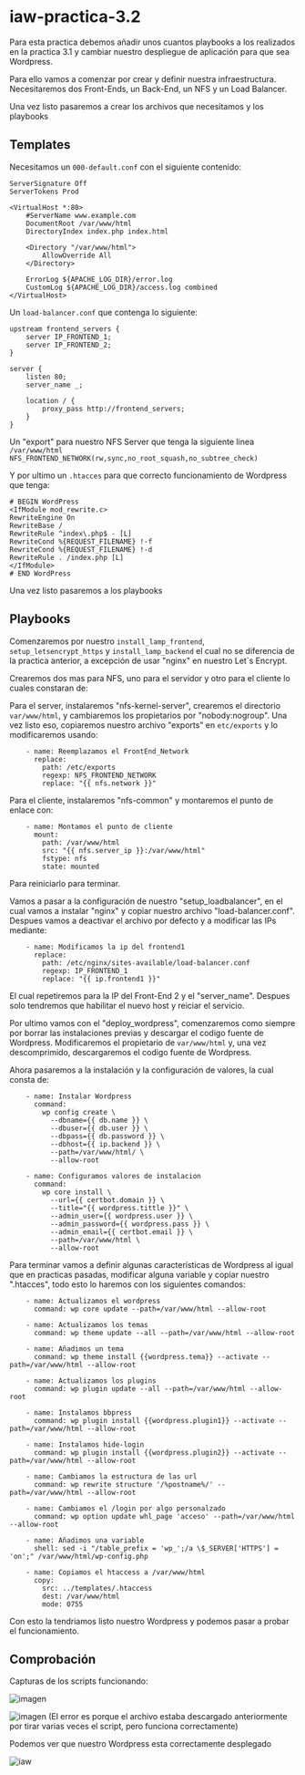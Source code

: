 # iaw-practica-3.2

Para esta practica debemos añadir unos cuantos playbooks a los realizados en la practica 3.1 y cambiar nuestro despliegue de aplicación para que sea Wordpress.

Para ello vamos a comenzar por crear y definir nuestra infraestructura. Necesitaremos dos Front-Ends, un Back-End, un NFS y un Load Balancer.

Una vez listo pasaremos a crear los archivos que necesitamos y los playbooks

## Templates

Necesitamos un ```000-default.conf``` con el siguiente contenido:
```
ServerSignature Off
ServerTokens Prod

<VirtualHost *:80>
    #ServerName www.example.com
    DocumentRoot /var/www/html
    DirectoryIndex index.php index.html

    <Directory "/var/www/html">
        AllowOverride All
    </Directory>

    ErrorLog ${APACHE_LOG_DIR}/error.log 
    CustomLog ${APACHE_LOG_DIR}/access.log combined
</VirtualHost>
```
Un ```load-balancer.conf``` que contenga lo siguiente:

```
upstream frontend_servers {
    server IP_FRONTEND_1;
    server IP_FRONTEND_2;
}

server {
    listen 80;
    server_name _;

    location / {
        proxy_pass http://frontend_servers;
    }
}
```

Un "export" para nuestro NFS Server que tenga la siguiente linea ``` /var/www/html NFS_FRONTEND_NETWORK(rw,sync,no_root_squash,no_subtree_check) ```

Y por ultimo un ```.htacces``` para que correcto funcionamiento de Wordpress que tenga:
```
# BEGIN WordPress
<IfModule mod_rewrite.c>
RewriteEngine On
RewriteBase /
RewriteRule ^index\.php$ - [L]
RewriteCond %{REQUEST_FILENAME} !-f
RewriteCond %{REQUEST_FILENAME} !-d
RewriteRule . /index.php [L]
</IfModule>
# END WordPress
```
Una vez listo pasaremos a los playbooks

## Playbooks

Comenzaremos por nuestro ``` install_lamp_frontend ```, ``` setup_letsencrypt_https ``` y ``` install_lamp_backend ``` el cual no se diferencia de la practica anterior, a excepción de usar "nginx" en nuestro Let`s Encrypt.

Crearemos dos mas para NFS, uno para el servidor y otro para el cliente lo cuales constaran de:

Para el server, instalaremos "nfs-kernel-server", crearemos el directorio ```var/www/html```, y cambiaremos los propietarios por "nobody:nogroup". 
Una vez listo eso, copiaremos nuestro archivo "exports" en ```etc/exports``` y lo modificaremos usando:
```
    - name: Reemplazamos el FrontEnd_Network
      replace:
        path: /etc/exports
        regexp: NFS_FRONTEND_NETWORK
        replace: "{{ nfs.network }}"
```

Para el cliente, instalaremos "nfs-common" y montaremos el punto de enlace con:
```
    - name: Montamos el punto de cliente
      mount:
        path: /var/www/html
        src: "{{ nfs.server_ip }}:/var/www/html"
        fstype: nfs
        state: mounted
```
Para reiniciarlo para terminar.

Vamos a pasar a la configuración de nuestro "setup_loadbalancer", en el cual vamos a instalar "nginx" y copiar nuestro archivo "load-balancer.conf".
Despues vamos a deactivar el archivo por defecto y a modificar las IPs mediante:
```
    - name: Modificamos la ip del frontend1
      replace:
        path: /etc/nginx/sites-available/load-balancer.conf
        regexp: IP_FRONTEND_1
        replace: "{{ ip.frontend1 }}"
```
El cual repetiremos para la IP del Front-End 2 y el "server_name". 
Despues solo tendremos que habilitar el nuevo host y reiciar el servicio.

Por ultimo vamos con el "deploy_wordpress", comenzaremos como siempre por borrar las instalaciones previas y descargar el codigo fuente de Wordpress. 
Modificaremos el propietario de ```var/www/html``` y, una vez descomprimido, descargaremos el codigo fuente de Wordpress.

Ahora pasaremos a la instalación y la configuración de valores, la cual consta de:
```
    - name: Instalar Wordpress
      command:
        wp config create \
          --dbname={{ db.name }} \
          --dbuser={{ db.user }} \
          --dbpass={{ db.password }} \
          --dbhost={{ ip.backend }} \
          --path=/var/www/html/ \
          --allow-root

    - name: Configuramos valores de instalacion
      command:
        wp core install \
          --url={{ certbot.domain }} \
          --title="{{ wordpress.tittle }}" \
          --admin_user={{ wordpress.user }} \
          --admin_password={{ wordpress.pass }} \
          --admin_email={{ certbot.email }} \
          --path=/var/www/html \
          --allow-root
```
Para terminar vamos a definir algunas características de Wordpress al igual que en practicas pasadas, modificar alguna variable y copiar nuestro ".htacces", todo esto lo haremos con los siguientes comandos:
```
    - name: Actualizamos el wordpress
      command: wp core update --path=/var/www/html --allow-root

    - name: Actualizamos los temas
      command: wp theme update --all --path=/var/www/html --allow-root

    - name: Añadimos un tema
      command: wp theme install {{wordpress.tema}} --activate --path=/var/www/html --allow-root

    - name: Actualizamos los plugins
      command: wp plugin update --all --path=/var/www/html --allow-root

    - name: Instalamos bbpress
      command: wp plugin install {{wordpress.plugin1}} --activate --path=/var/www/html --allow-root

    - name: Instalamos hide-login
      command: wp plugin install {{wordpress.plugin2}} --activate --path=/var/www/html --allow-root

    - name: Cambiamos la estructura de las url
      command: wp rewrite structure '/%postname%/' --path=/var/www/html --allow-root

    - name: Cambiamos el /login por algo personalzado
      command: wp option update whl_page 'acceso' --path=/var/www/html --allow-root

    - name: Añadimos una variable
      shell: sed -i "/table_prefix = 'wp_';/a \$_SERVER['HTTPS'] = 'on';" /var/www/html/wp-config.php

    - name: Copiamos el htaccess a /var/www/html
      copy:
        src: ../templates/.htaccess
        dest: /var/www/html
        mode: 0755
```

Con esto la tendriamos listo nuestro Wordpress y podemos pasar a probar el funcionamiento.


## Comprobación

Capturas de los scripts funcionando:

![imagen](https://github.com/user-attachments/assets/47001dc4-7a0a-4985-9207-2a217054fd3b)

![imagen](https://github.com/user-attachments/assets/0dc55cb2-837b-4686-8813-4d248e95bc41)
(El error es porque el archivo estaba descargado anteriormente por tirar varias veces el script, pero funciona correctamente)

Podemos ver que nuestro Wordpress esta correctamente desplegado

![iaw](https://github.com/user-attachments/assets/08136b00-6c7e-42f3-98df-7ce97ceb0694)
